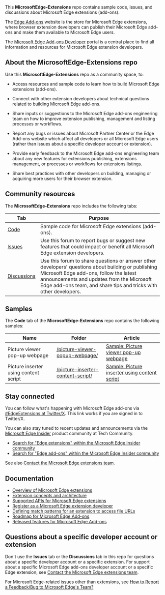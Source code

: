 This **MicrosoftEdge-Extensions** repo contains sample code, issues, and discussions about Microsoft Edge extensions (add-ons).

The [Edge Add-ons](https://microsoftedge.microsoft.com/addons/Microsoft-Edge-Extensions-Home)<!-- ok 2025/01/29 --> website is the store for Microsoft Edge extensions, where browser extension developers can publish their Microsoft Edge add-ons and make them available to Microsoft Edge users.

The [Microsoft Edge Add-ons Developer](https://developer.microsoft.com/microsoft-edge/extensions/)<!-- ok 2025/01/29 --> portal is a central place to find all information and resources for Microsoft Edge extension developers.


<!-- ====================================================================== -->
## About the MicrosoftEdge-Extensions repo

Use this **MicrosoftEdge-Extensions** repo as a community space, to:

* Access resources and sample code to learn how to build Microsoft Edge extensions (add-ons).

* Connect with other extension developers about technical questions related to building Microsoft Edge add-ons.

* Share inputs or suggestions to the Microsoft Edge add-ons engineering team on how to improve extension publishing, management and listing processes or workflows.

* Report any bugs or issues about Microsoft Partner Center or the Edge Add-ons website which affect all developers or all Microsoft Edge users (rather than issues about a specific developer account or extension).

* Provide early feedback to the Microsoft Edge add-ons engineering team about any new features for extensions publishing, extensions management, or processes or workflows for extensions listings.

* Share best practices with other developers on building, managing or acquiring more users for their browser extension.


<!-- ====================================================================== -->
## Community resources

The **MicrosoftEdge-Extensions** repo includes the following tabs:

| Tab | Purpose |
| ------------ | ------------ |
| [Code](https://github.com/microsoft/MicrosoftEdge-Extensions/tree/main/Extension-samples)<!-- ok 2025/01/29 --> | Sample code for Microsoft Edge extensions (add-ons). |
| [Issues](https://github.com/microsoft/MicrosoftEdge-Extensions/issues)<!-- ok 2025/01/29 --> | Use this forum to report bugs or suggest new features that could impact or benefit all Microsoft Edge extension developers. |
| [Discussions](https://github.com/microsoft/MicrosoftEdge-Extensions/discussions)<!-- ok 2025/01/29 --> | Use this forum to share questions or answer other developers' questions about building or publishing Microsoft Edge add-ons, follow the latest announcements and updates from the Microsoft Edge add-ons team, and share tips and tricks with other developers. |


<!-- ====================================================================== -->
## Samples

The **Code** tab of the **MicrosoftEdge-Extensions** repo contains the following samples:

| Name | Folder | Article |
| --- | --- | --- |
| Picture viewer pop-up webpage | [/picture-viewer-popup-webpage/](https://github.com/microsoft/MicrosoftEdge-Extensions/tree/main/Extension-samples/picture-viewer-popup-webpage)<!-- ok 2025/01/29 --> | [Sample: Picture viewer pop-up webpage](https://learn.microsoft.com/microsoft-edge/extensions-chromium/getting-started/picture-viewer-popup-webpage)<!-- ok 2025/01/29 --> |
| Picture inserter using content script | [/picture-inserter-content-script/](https://github.com/microsoft/MicrosoftEdge-Extensions/tree/main/Extension-samples/picture-inserter-content-script)<!-- ok 2025/01/29 --> | [Sample: Picture inserter using content script](https://learn.microsoft.com/microsoft-edge/extensions-chromium/getting-started/picture-inserter-content-script)<!-- ok 2025/01/29 --> |


<!-- ====================================================================== -->
## Stay connected

You can follow what's happening with Microsoft Edge add-ons via [#EdgeExtensions at Twitter/X](https://x.com/search?q=%23EdgeExtensions&src=typed_query&f=live).<!-- ok 2025/01/29 -->  This link works if you are signed in to Twitter/X.
<!-- https://twitter.com/msedgedev/ -->

You can also stay tuned to recent updates and announcements via the [Microsoft Edge Insider](https://techcommunity.microsoft.com/category/MicrosoftEdgeInsider) product community at Tech Community.<!-- ok 2025/01/29 -->
* [Search for "Edge extensions" within the Microsoft Edge Insider community](https://techcommunity.microsoft.com/search?q=edge+extensions&location=category%3AMicrosoftEdgeInsider)<!-- 1269 --><!-- ok 2025/01/29 -->
* [Search for "Edge add-ons" within the Microsoft Edge Insider community](https://techcommunity.microsoft.com/search?q=edge+add-ons&location=category%3AMicrosoftEdgeInsider)<!-- 144 --><!-- ok 2025/01/29 -->

See also [Contact the Microsoft Edge extensions team](https://learn.microsoft.com/microsoft-edge/extensions-chromium/publish/contact-extensions-team).<!-- ok 2025/01/29 -->


<!-- ====================================================================== -->
## Documentation

* [Overview of Microsoft Edge extensions](https://aka.ms/AboutEdgeAddons)<!-- ok 2025/01/29 -->
* [Extension concepts and architecture](https://aka.ms/EdgeAddonsLearn)<!-- ok 2025/01/29 -->
* [Supported APIs for Microsoft Edge extensions](https://learn.microsoft.com/microsoft-edge/extensions-chromium/developer-guide/api-support)<!-- ok 2025/01/29 .md -->
* [Register as a Microsoft Edge extension developer](https://learn.microsoft.com/microsoft-edge/extensions-chromium/publish/create-dev-account)<!-- ok 2025/01/29 -->
* [Defining match patterns for an extension to access file URLs](https://learn.microsoft.com/microsoft-edge/extensions-chromium/enterprise/match-patterns)<!-- ok 2025/01/29 -->
* [Roadmap for Microsoft Edge Add-ons](https://aka.ms/EdgeAddonsRoadmap)<!-- ok 2025/01/29 -->
* [Released features for Microsoft Edge Add-ons](https://aka.ms/EdgeAddonsReleaseNotes)<!-- ok 2025/01/29 -->
<!-- the 4 aka links are noted in the destination .md file -->


<!-- ====================================================================== -->
## Questions about a specific developer account or extension

Don't use the **Issues** tab or the **Discussions** tab in this repo for questions about a specific developer account or a specific extension.  For support about a specific Microsoft Edge add-ons developer account or a specific Edge extension, see [Contact the Microsoft Edge extensions team](https://learn.microsoft.com/microsoft-edge/extensions-chromium/publish/contact-extensions-team).<!-- ok 2025/01/29 -->

For Microsoft Edge-related issues other than extensions, see [How to Report a Feedback/Bug to Microsoft Edge's Team?](https://answers.microsoft.com/en-us/microsoftedge/forum/all/how-to-report-a-feedbackbug-to-microsoft-edges/20cc8eb5-11bb-43b6-95d1-e004d41ef876)<!-- ok 2025/01/29 -->
